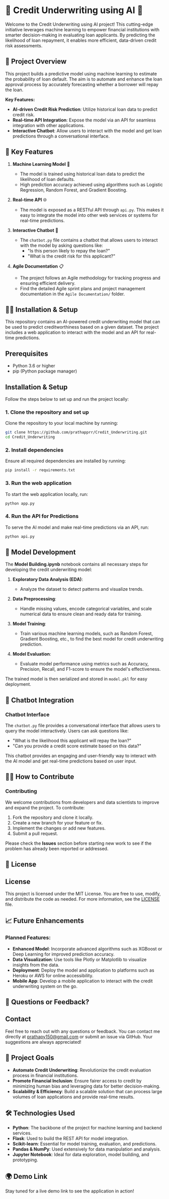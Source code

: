 
# 🌟 Credit Underwriting using AI 🌟

Welcome to the Credit Underwriting using AI project! This cutting-edge initiative leverages machine learning to empower financial institutions with smarter decision-making in evaluating loan applicants. By predicting the likelihood of loan repayment, it enables more efficient, data-driven credit risk assessments.


## 🚀 Project Overview
This project builds a predictive model using machine learning to estimate the probability of loan default. The aim is to automate and enhance the loan approval process by accurately forecasting whether a borrower will repay the loan.

**Key Features:**
- **AI-driven Credit Risk Prediction**: Utilize historical loan data to predict credit risk.
- **Real-time API Integration**: Expose the model via an API for seamless integration with other applications.
- **Interactive Chatbot**: Allow users to interact with the model and get loan predictions through a conversational interface.

## 🌟 Key Features
1. **Machine Learning Model** 🤖  
   - The model is trained using historical loan data to predict the likelihood of loan defaults.  
   - High prediction accuracy achieved using algorithms such as Logistic Regression, Random Forest, and Gradient Boosting.

2. **Real-time API** 🌐  
   - The model is exposed as a RESTful API through `api.py`. This makes it easy to integrate the model into other web services or systems for real-time predictions.

3. **Interactive Chatbot** 💬  
   - The `chatbot.py` file contains a chatbot that allows users to interact with the model by asking questions like:  
     - "Is this person likely to repay the loan?"  
     - "What is the credit risk for this applicant?"

4. **Agile Documentation** 📋  
   - The project follows an Agile methodology for tracking progress and ensuring efficient delivery.  
   - Find the detailed Agile sprint plans and project management documentation in the `Agile Documentation/` folder.


##  🧑‍💻 Installation & Setup



  This repository contains an AI-powered credit underwriting model that can be used to predict creditworthiness based on a given dataset. The project includes a web application to interact with the model and an API for real-time predictions.

## Prerequisites

- Python 3.6 or higher
- pip (Python package manager)

## Installation & Setup

Follow the steps below to set up and run the project locally:

### 1. Clone the repository and set up

Clone the repository to your local machine by running:

```bash
git clone https://github.com/prathapprr/Credit_Underwriting.git
cd Credit_Underwriting
```
### 2. Install dependencies

Ensure all required dependencies are installed by running:

```bash
pip install -r requirements.txt
```
### 3. Run the web application

To start the web application locally, run:

```bash
python app.py
```
### 4. Run the API for Predictions

To serve the AI model and make real-time predictions via an API, run:

```bash
python api.py
```
## 🧠 Model Development

The **Model Building.ipynb** notebook contains all necessary steps for developing the credit underwriting model:

1. **Exploratory Data Analysis (EDA)**: 
   - Analyze the dataset to detect patterns and visualize trends.
   
2. **Data Preprocessing**: 
   - Handle missing values, encode categorical variables, and scale numerical data to ensure clean and ready data for training.

3. **Model Training**: 
   - Train various machine learning models, such as Random Forest, Gradient Boosting, etc., to find the best model for credit underwriting prediction.

4. **Model Evaluation**: 
   - Evaluate model performance using metrics such as Accuracy, Precision, Recall, and F1-score to ensure the model's effectiveness.

The trained model is then serialized and stored in `model.pkl` for easy deployment.

## 🤖 Chatbot Integration
### Chatbot Interface

The ``chatbot.py`` file provides a conversational interface that allows users to query the model interactively. Users can ask questions like:

- "What is the likelihood this applicant will repay the loan?"
- "Can you provide a credit score estimate based on this data?"

This chatbot provides an engaging and user-friendly way to interact with the AI model and get real-time predictions based on user input.

## 🧑‍💻 How to Contribute
### Contributing

We welcome contributions from developers and data scientists to improve and expand the project. To contribute:

1. Fork the repository and clone it locally.
2. Create a new branch for your feature or fix.
3. Implement the changes or add new features.
4. Submit a pull request.

Please check the **Issues** section before starting new work to see if the problem has already been reported or addressed.

## 🌱 License
## License

This project is licensed under the MIT License. You are free to use, modify, and distribute the code as needed. For more information, see the [LICENSE](LICENSE) file.

## 📈 Future Enhancements

### Planned Features:
- **Enhanced Model**: Incorporate advanced algorithms such as XGBoost or Deep Learning for improved prediction accuracy.
- **Data Visualization**: Use tools like Plotly or Matplotlib to visualize insights from the data.
- **Deployment**: Deploy the model and application to platforms such as Heroku or AWS for online accessibility.
- **Mobile App**: Develop a mobile application to interact with the credit underwriting system on the go.

## 💬 Questions or Feedback?
## Contact

Feel free to reach out with any questions or feedback. You can contact me directly at [prathapy150@gmail.com](mailto:prathapy150@gmail.com) or submit an issue via GitHub. Your suggestions are always appreciated!
## 🎯 Project Goals

- **Automate Credit Underwriting**: Revolutionize the credit evaluation process in financial institutions.
- **Promote Financial Inclusion**: Ensure fairer access to credit by minimizing human bias and leveraging data for better decision-making.
- **Scalability & Efficiency**: Build a scalable solution that can process large volumes of loan applications and provide real-time results.

## 🛠 Technologies Used

- **Python**: The backbone of the project for machine learning and backend services.
- **Flask**: Used to build the REST API for model integration.
- **Scikit-learn**: Essential for model training, evaluation, and predictions.
- **Pandas & NumPy**: Used extensively for data manipulation and analysis.
- **Jupyter Notebook**: Ideal for data exploration, model building, and prototyping.

## 🌍 Demo Link


Stay tuned for a live demo link to see the application in action!
